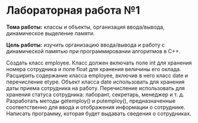 # Лабораторная работа №1
**Тема работы:** классы и объекты, организация ввода/вывода, динамическое
выделение памяти.

**Цель работы:** изучить организацию ввода/вывода и работу с динамической
памятью при программировании алгоритмов в С++.

Создать класс employee. 
Класс должен включать поле int для хранения номера сотрудника и поле float для хранения величины его оклада. 
Расширить содержание класса employee, включив в него класс date и перечисление etype. 
Объект класса date использовать для хранения даты приема сотрудника на работу. 
Перечисление использовать для хранения статуса сотрудника: лаборант, секретарь, менеджер и т. д. 
Разработать методы getemploy() и putemploy(), предназначенные соответственно для ввода и отображения информации о сотруднике. 
Написать программу, которая будет выдавать сведения о сотрудниках.